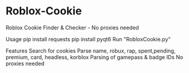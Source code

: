 # Roblox-Cookie
Roblox Cookie Finder &amp; Checker - No proxies needed

Usage
pip install requests
pip install pyqt6
Run "RobloxCookie.py"

Features
Search for cookies
Parse name, robux, rap, spent,pending, premium, card, headless, korblox
Parsing of gamepass & badge IDs
No proxies needed
